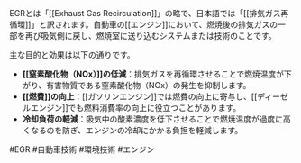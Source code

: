 EGRとは「[[Exhaust Gas Recirculation]]」の略で、日本語では「[[排気ガス再循環]]」と訳されます。自動車の[[エンジン]]において、燃焼後の排気ガスの一部を再び吸気側に戻し、燃焼室に送り込むシステムまたは技術のことです。

主な目的と効果は以下の通りです。
*   **[[窒素酸化物（NOx）]]の低減**：排気ガスを再循環させることで燃焼温度が下がり、有害物質である窒素酸化物（NOx）の発生を抑制します。
*   **[[燃費]]の向上**：[[ガソリンエンジン]]では燃費の向上に寄与し、[[ディーゼルエンジン]]でも燃料消費率の向上に役立つことがあります。
*   **冷却負荷の軽減**：吸気中の酸素濃度を低下させることで燃焼温度が過度に高くなるのを防ぎ、エンジンの冷却にかかる負担を軽減します。

#EGR #自動車技術 #環境技術 #エンジン